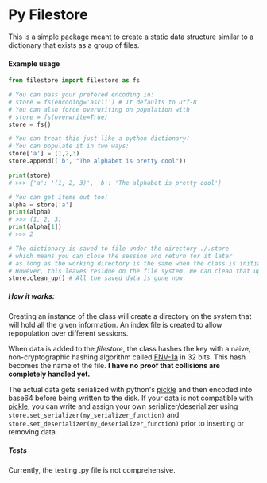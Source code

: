 # Py Filestore

This is a simple package meant to create a static data structure similar to a dictionary that exists as a group of files.

#### Example usage
```python
from filestore import filestore as fs

# You can pass your prefered encoding in:
# store = fs(encoding='ascii') # It defaults to utf-8
# You can also force overwriting on population with
# store = fs(overwrite=True)
store = fs()

# You can treat this just like a python dictionary!
# You can populate it in two ways:
store['a'] = (1,2,3) 
store.append(('b', "The alphabet is pretty cool"))

print(store)
# >>> {'a': '(1, 2, 3)', 'b': 'The alphabet is pretty cool'}

# You can get items out too!
alpha = store['a']
print(alpha)
# >>> (1, 2, 3)
print(alpha[1])
# >>> 2

# The dictionary is saved to file under the directory ./.store
# which means you can close the session and return for it later
# as long as the working directory is the same when the class is initialized.
# However, this leaves residue on the file system. We can clean that up too!
store.clean_up() # All the saved data is gone now.
```

##### How it works:
Creating an instance of the class will create a directory on the system that will hold all the given information. An index file is created to allow repopulation over different sessions. 

When data is added to the *filestore*, the class hashes the key with a naive, non-cryptographic hashing algorithm called [FNV-1a](https://en.wikipedia.org/wiki/Fowler%E2%80%93Noll%E2%80%93Vo_hash_function#FNV-1a_hash) in 32 bits. This hash becomes the name of the file. **I have no proof that collisions are completely handled yet.**

 The actual data gets serialized with python's [pickle](https://docs.python.org/3/library/pickle.html) and then encoded into base64 before being written to the disk. If your data is not compatible with [pickle](https://docs.python.org/3/library/pickle.html), you can write and assign your own serializer/deserializer using `store.set_serializer(my_serializer_function)` and `store.set_deserializer(my_deserializer_function)` prior to inserting or removing data.

 ##### Tests
 Currently, the testing .py file is not comprehensive.